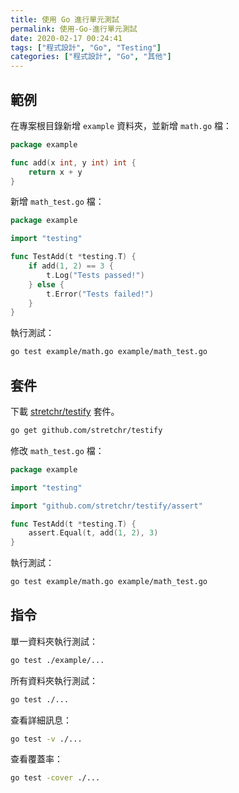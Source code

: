 ```yaml
---
title: 使用 Go 進行單元測試
permalink: 使用-Go-進行單元測試
date: 2020-02-17 00:24:41
tags: ["程式設計", "Go", "Testing"]
categories: ["程式設計", "Go", "其他"]
---
```


## 範例

在專案根目錄新增 `example` 資料夾，並新增 `math.go` 檔：

```GO
package example

func add(x int, y int) int {
	return x + y
}
```

新增 `math_test.go` 檔：

```GO
package example

import "testing"

func TestAdd(t *testing.T) {
	if add(1, 2) == 3 {
		t.Log("Tests passed!")
	} else {
		t.Error("Tests failed!")
	}
}
```

執行測試：

```BASH
go test example/math.go example/math_test.go
```

## 套件

下載 [stretchr/testify](https://github.com/stretchr/testify) 套件。

```BASH
go get github.com/stretchr/testify
```

修改 `math_test.go` 檔：

```GO
package example

import "testing"

import "github.com/stretchr/testify/assert"

func TestAdd(t *testing.T) {
	assert.Equal(t, add(1, 2), 3)
}
```

執行測試：

```BASH
go test example/math.go example/math_test.go
```

## 指令

單一資料夾執行測試：

```BASH
go test ./example/...
```

所有資料夾執行測試：

```BASH
go test ./...
```

查看詳細訊息：

```BASH
go test -v ./...
```

查看覆蓋率：

```BASH
go test -cover ./...
```
